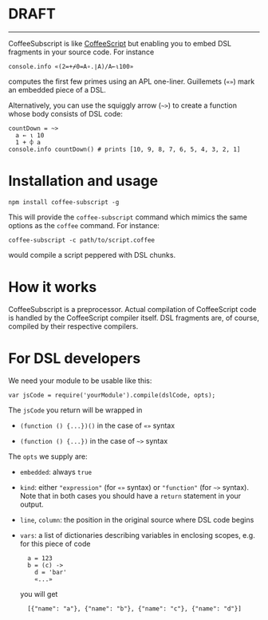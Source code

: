 # DRAFT

----

CoffeeSubscript is like
[CoffeeScript](http://jashkenas.github.com/coffee-script/) but enabling you to
embed DSL fragments in your source code.  For instance

    console.info «(2=+⌿0=A∘.∣A)/A←⍳100»

computes the first few primes using an APL one-liner.  Guillemets (`«»`) mark
an embedded piece of a DSL.

Alternatively, you can use the squiggly arrow (`~>`) to create a function whose
body consists of DSL code:

    countDown = ~>
      a ← ⍳ 10
      1 + ⌽ a
    console.info countDown() # prints [10, 9, 8, 7, 6, 5, 4, 3, 2, 1]

# Installation and usage

    npm install coffee-subscript -g

This will provide the `coffee-subscript` command which mimics the same options
as the `coffee` command.  For instance:

    coffee-subscript -c path/to/script.coffee

would compile a script peppered with DSL chunks.

# How it works

CoffeeSubscript is a preprocessor.  Actual compilation of CoffeeScript code is
handled by the CoffeeScript compiler itself.  DSL fragments are, of course,
compiled by their respective compilers.

# For DSL developers

We need your module to be usable like this:

    var jsCode = require('yourModule').compile(dslCode, opts);

The `jsCode` you return will be wrapped in

* `(function () {...})()` in the case of `«»` syntax

* `(function () {...})` in the case of `~>` syntax

The `opts` we supply are:

* `embedded`: always `true`

* `kind`: either `"expression"` (for `«»` syntax) or `"function"` (for `~>`
  syntax).  Note that in both cases you should have a `return` statement in
  your output.

* `line`, `column`: the position in the original source where DSL code
  begins

* `vars`: a list of dictionaries describing variables in enclosing scopes,
  e.g. for this piece of code

        a = 123
        b = (c) ->
          d = 'bar'
          «...»

  you will get

        [{"name": "a"}, {"name": "b"}, {"name": "c"}, {"name": "d"}]
